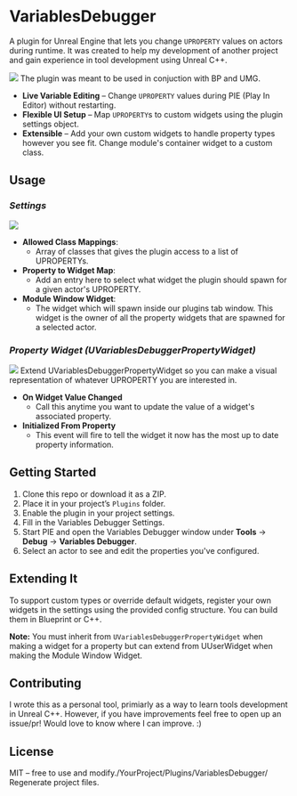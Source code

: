 # VariablesDebugger
A plugin for Unreal Engine that lets you change `UPROPERTY` values on actors during runtime. It was created to help my development of another project and gain experience in tool development using Unreal C++.

![
](VariablesDebuggerMovementSpeed60frames.gif)
The plugin was meant to be used in conjuction with BP and UMG. 
  - **Live Variable Editing** – Change `UPROPERTY` values during PIE (Play In Editor) without restarting.
  - **Flexible UI Setup** – Map `UPROPERTY`s to custom widgets using the plugin settings object.
  - **Extensible** – Add your own custom widgets to handle property types however you see fit. Change module's container widget to a custom class.
  
## Usage 
### *Settings* ###
![
](VariablesDebuggerSettingsUpdate-0.png)
* **Allowed Class Mappings**: 
  * Array of classes that gives the plugin access to a list of UPROPERTYs.
* **Property to Widget Map**: 
  * Add an entry here to select what widget the plugin should spawn for a given actor's UPROPERTY.
* **Module Window Widget**: 
  * The widget which will spawn inside our plugins tab window. This widget is the owner of all the property widgets that are spawned for a selected actor.

### *Property Widget (UVariablesDebuggerPropertyWidget)* ###
![
](VariablesDebuggerPropertyWidgetExample.png)
Extend UVariablesDebuggerPropertyWidget so you can make a visual representation of whatever UPROPERTY you are interested in.
* **On Widget Value Changed**
  * Call this anytime you want to update the value of a widget's associated property.
* **Initialized From Property**
  * This event will fire to tell the widget it now has the most up to date property information.

## Getting Started

1. Clone this repo or download it as a ZIP.
2. Place it in your project’s `Plugins` folder.
3. Enable the plugin in your project settings.
4. Fill in the Variables Debugger Settings.
5. Start PIE and open the Variables Debugger window under **Tools** -> **Debug** -> **Variables Debugger**.
6. Select an actor to see and edit the properties you've configured.
   
## Extending It

To support custom types or override default widgets, register your own widgets in the settings using the provided config structure. You can build them in Blueprint or C++. 

**Note:** You must inherit from `UVariablesDebuggerPropertyWidget` when making a widget for a property but can extend from UUserWidget when making the Module Window Widget.

## Contributing

I wrote this as a personal tool, primiarly as a way to learn tools development in Unreal C++. However, if you have improvements feel free to open up an issue/pr! Would love to know where I can improve. 
:)


## License

MIT – free to use and modify./YourProject/Plugins/VariablesDebugger/
Regenerate project files.



[definition]: diagram.png
